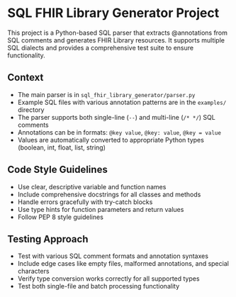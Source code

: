 <!-- Use this file to provide workspace-specific custom instructions to Copilot. For more details, visit https://code.visualstudio.com/docs/copilot/copilot-customization#_use-a-githubcopilotinstructionsmd-file -->

# SQL FHIR Library Generator Project

This project is a Python-based SQL parser that extracts @annotations from SQL comments and generates FHIR Library resources. It supports multiple SQL dialects and provides a comprehensive test suite to ensure functionality. 

## Context
- The main parser is in `sql_fhir_library_generator/parser.py` 
- Example SQL files with various annotation patterns are in the `examples/` directory
- The parser supports both single-line (`--`) and multi-line (`/* */`) SQL comments
- Annotations can be in formats: `@key value`, `@key: value`, `@key = value`
- Values are automatically converted to appropriate Python types (boolean, int, float, list, string)

## Code Style Guidelines
- Use clear, descriptive variable and function names
- Include comprehensive docstrings for all classes and methods
- Handle errors gracefully with try-catch blocks
- Use type hints for function parameters and return values
- Follow PEP 8 style guidelines

## Testing Approach
- Test with various SQL comment formats and annotation syntaxes
- Include edge cases like empty files, malformed annotations, and special characters
- Verify type conversion works correctly for all supported types
- Test both single-file and batch processing functionality
